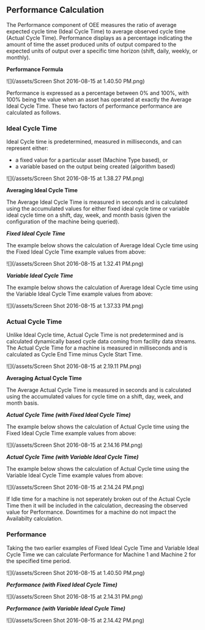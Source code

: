 ## **Performance Calculation**

The Performance component of OEE measures the ratio of average expected cycle time \(Ideal Cycle Time\) to average observed cycle time \(Actual Cycle Time\). Performance displays as a percentage indicating the amount of time the asset  produced units of output compared to the expected units of output over a specific time horizon \(shift, daily, weekly, or monthly\).

**Performance Formula**

![](/assets/Screen Shot 2016-08-15 at 1.40.50 PM.png)

Performance is expressed as a percentage between 0% and 100%, with 100% being the value when an asset has operated at exactly the Average Ideal Cycle Time. These two factors of performance performance are calculated as follows.

### **Ideal Cycle Time**

Ideal Cycle time is predetermined, measured in milliseconds, and can represent either:

* a fixed value for a particular asset \(Machine Type based\), or 
* a variable based on the output being created \(algorithm based\)

![](/assets/Screen Shot 2016-08-15 at 1.38.27 PM.png)

**Averaging Ideal Cycle Time**

The Average Ideal Cycle Time is measured in seconds and is calculated using the accumulated values for either fixed ideal cycle time or variable ideal cycle time on a shift, day, week, and month basis \(given the configuration of the machine being queried\).

**_Fixed Ideal Cycle Time_**

The example below shows the calculation of Average Ideal Cycle time using the Fixed Ideal Cycle Time example values from above:

![](/assets/Screen Shot 2016-08-15 at 1.32.41 PM.png)

**_Variable Ideal Cycle Time_**

The example below shows the calculation of Average Ideal Cycle time using the Variable Ideal Cycle Time example values from above:

![](/assets/Screen Shot 2016-08-15 at 1.37.33 PM.png)

### **Actual Cycle Time**

Unlike Ideal Cycle time, Actual Cycle Time is not predetermined and is calculated dynamically based cycle data coming from facility data streams. The Actual Cycle Time for a machine is measured in milliseconds and is calculated as Cycle End Time minus Cycle Start Time.

![](/assets/Screen Shot 2016-08-15 at 2.19.11 PM.png)

**Averaging Actual Cycle Time**

The Average Actual Cycle Time is measured in seconds and is calculated using the accumulated values for cycle time on a shift, day, week, and month basis.

**_Actual Cycle Time \(with Fixed Ideal Cycle Time\)_**

The example below shows the calculation of Actual Cycle time using the Fixed Ideal Cycle Time example values from above:

![](/assets/Screen Shot 2016-08-15 at 2.14.16 PM.png)

**_Actual Cycle Time \(with Variable Ideal Cycle Time\)_**

The example below shows the calculation of Actual Cycle time using the Variable Ideal Cycle Time example values from above:

![](/assets/Screen Shot 2016-08-15 at 2.14.24 PM.png)

If Idle time for a machine is not seperately broken out of the Actual Cycle Time then it will be included in the calculation, decreasing the observed value for Performance. Downtimes for a machine do not impact the Availabilty calculation.

### **Performance**

Taking the two earlier examples of Fixed Ideal Cycle Time and Variable Ideal Cycle Time we can calculate Performance for Machine 1 and Machine 2 for the specified time period.

![](/assets/Screen Shot 2016-08-15 at 1.40.50 PM.png)

_**Performance \(with Fixed Ideal Cycle Time\)**_

![](/assets/Screen Shot 2016-08-15 at 2.14.31 PM.png)

_**Performance \(with Variable Ideal Cycle Time\)**_

![](/assets/Screen Shot 2016-08-15 at 2.14.42 PM.png)

